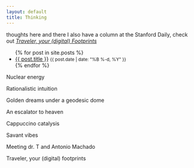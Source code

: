 ```yaml
---
layout: default
title: Thinking
---
```

thoughts here and there
I also have a column at the Stanford Daily, check out [*Traveler, your (digital) Footprints*](https://stanforddaily.com/author/chueryang/)  

<ul>
  {% for post in site.posts %}
    <li>
      <a href="{{ post.url }}">{{ post.title }}</a>
      <small>{{ post.date | date: "%B %-d, %Y" }}</small>
    </li>
  {% endfor %}
</ul>


Nuclear energy

Rationalistic intuition

Golden dreams under a geodesic dome

An escalator to heaven

Cappuccino catalysis

Savant vibes

Meeting dr. T and Antonio Machado

Traveler, your (digital) footprints



